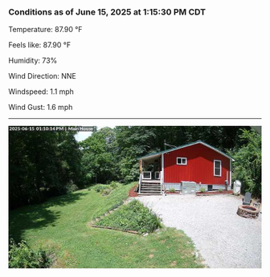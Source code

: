 ### Conditions as of June 15, 2025 at 1:15:30 PM CDT 

Temperature: 87.90 &deg;F

Feels like: 87.90 &deg;F

Humidity: 73%

Wind Direction: NNE

Windspeed: 1.1 mph

Wind Gust: 1.6 mph

---

<img src="./images/latest.jpeg"/>

